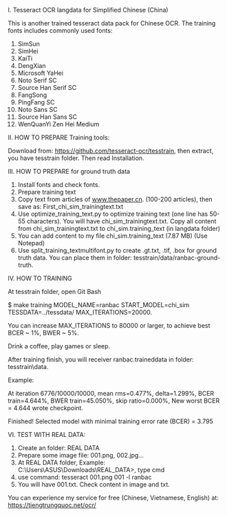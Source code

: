 I. Tesseract OCR langdata for Simplified Chinese (China)

This is another trained tesseract data pack for Chinese OCR.
The training fonts includes commonly used fonts:

1. SimSun  
2. SimHei  
3. KaiTi  
4. DengXian  
5. Microsoft YaHei  
6. Noto Serif SC  
7. Source Han Serif SC  
8. FangSong  
9. PingFang SC  
10. Noto Sans SC  
11. Source Han Sans SC  
12. WenQuanYi Zen Hei Medium  

II. HOW TO PREPARE Training tools:

Download from: https://github.com/tesseract-ocr/tesstrain, then extract, you have tesstrain folder. Then read Installation.

III. HOW TO PREPARE for ground truth data
1. Install fonts and check fonts.
2. Prepare training text
3. Copy text from articles of www.thepaper.cn. (100-200 articles), then save as: First_chi_sim_trainingtext.txt
4. Use optimize_training_text.py to optimize training text (one line has 50-55 characters). You will have chi_sim_trainingtext.txt. Copy all content from chi_sim_trainingtext.txt to chi_sim.training_text (in  langdata folder)
5. You can add content to my file chi_sim.training_text (7.87 MB) (Use Notepad)
6. Use split_training_textmultifont.py to create .gt.txt, .tif, .box for ground truth data. You can place them in folder: tesstrain/data/ranbac-ground-truth.

IV. HOW TO TRAINING

At tesstrain folder, open Git Bash

$ make training MODEL_NAME=ranbac START_MODEL=chi_sim TESSDATA=../tessdata/ MAX_ITERATIONS=20000.

You can increase MAX_ITERATIONS to 80000 or larger, to achieve best BCER ~ 1%, BWER ~ 5%.

Drink a coffee, play games or sleep.

After training finish, you will receiver ranbac.traineddata in folder: tesstrain\data. 

Example: 

At iteration 6776/10000/10000, mean rms=0.477%, delta=1.299%, BCER train=4.644%, BWER train=45.050%, skip ratio=0.000%, New worst BCER = 4.644 wrote checkpoint.

Finished! Selected model with minimal training error rate (BCER) = 3.795

VI. TEST WITH REAL DATA:

1. Create an folder: REAL DATA
2. Prepare some image file: 001.png, 002.jpg...
3. At REAL DATA folder, Example: C:\Users\ASUS\Downloads\REAL_DATA>, type cmd
4.  use command:
 tesseract 001.png 001 -l ranbac
5. You will have 001.txt. Check content in image and txt.

 You can experience my service for free (Chinese, Vietnamese, English) at: https://tiengtrungquoc.net/ocr/
